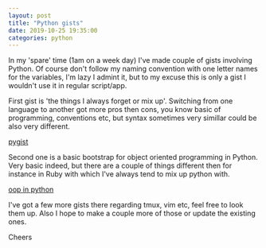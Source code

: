 ```yaml
---
layout: post
title: "Python gists"
date: 2019-10-25 19:35:00
categories: python
---
```


In my 'spare' time (1am on a week day) I've made
couple of gists involving Python.
Of course don't follow my naming convention with one letter
names for the variables, I'm lazy I admint it, but to my excuse
this is only a gist I wouldn't use it in regular script/app.


First gist is 'the things I always forget or mix up'.
Switching from one language to another got more pros then cons,
you know basic of programming, conventions etc, but syntax sometimes
very simillar could be also very different.


[pygist](https://gist.github.com/biscoitinho/dea4a0dd55b91710335f0c96fc52013e)


Second one is a basic bootstrap for object oriented programming in Python.
Very basic indeed, but there are a couple of things different then for instance in
Ruby with which I've always tend to mix up python with.


[oop in python](https://gist.github.com/biscoitinho/93f43945b35dbed0e85f0551536957e9)


I've got a few more gists there regarding tmux, vim etc, feel free to look them up.
Also I hope to make a couple more of those or update the existing ones.


Cheers
